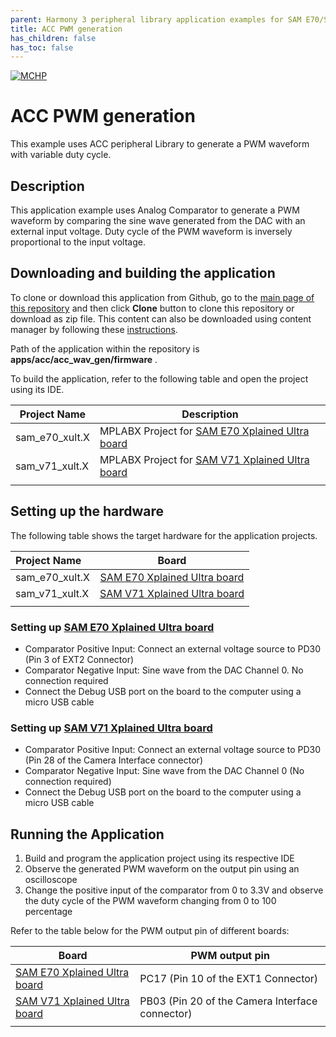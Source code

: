 ```yaml
---
parent: Harmony 3 peripheral library application examples for SAM E70/S70/V70/V71 family
title: ACC PWM generation 
has_children: false
has_toc: false
---
```


[![MCHP](https://www.microchip.com/ResourcePackages/Microchip/assets/dist/images/logo.png)](https://www.microchip.com)

# ACC PWM generation

This example uses ACC peripheral Library to generate a PWM waveform with variable duty cycle.

## Description

This application example uses Analog Comparator to generate a PWM waveform by comparing the sine wave generated from the DAC with an external input voltage. Duty cycle of the PWM waveform is inversely proportional to the input voltage.

## Downloading and building the application

To clone or download this application from Github, go to the [main page of this repository](https://github.com/Microchip-MPLAB-Harmony/csp_apps_sam_e70_s70_v70_v71) and then click **Clone** button to clone this repository or download as zip file.
This content can also be downloaded using content manager by following these [instructions](https://github.com/Microchip-MPLAB-Harmony/contentmanager/wiki).

Path of the application within the repository is **apps/acc/acc_wav_gen/firmware** .

To build the application, refer to the following table and open the project using its IDE.

| Project Name      | Description                                    |
| ----------------- | ---------------------------------------------- |
| sam_e70_xult.X    | MPLABX Project for [SAM E70 Xplained Ultra board](https://www.microchip.com/DevelopmentTools/ProductDetails/PartNO/DM320113)|
| sam_v71_xult.X    | MPLABX Project for  [SAM V71 Xplained Ultra board](https://www.microchip.com/developmenttools/ProductDetails/atsamv71-xult)|
|||

## Setting up the hardware

The following table shows the target hardware for the application projects.

| Project Name| Board|
|:---------|:---------:|
|sam_e70_xult.X | [SAM E70 Xplained Ultra board](https://www.microchip.com/DevelopmentTools/ProductDetails/PartNO/DM320113)|
|sam_v71_xult.X | [SAM V71 Xplained Ultra board](https://www.microchip.com/developmenttools/ProductDetails/atsamv71-xult)|
|||

### Setting up [SAM E70 Xplained Ultra board](https://www.microchip.com/DevelopmentTools/ProductDetails/PartNO/DM320113)

- Comparator Positive Input: Connect an external voltage source to PD30 (Pin 3 of EXT2 Connector)
- Comparator Negative Input: Sine wave from the DAC Channel 0. No connection required
- Connect the Debug USB port on the board to the computer using a micro USB cable

### Setting up [SAM V71 Xplained Ultra board](https://www.microchip.com/developmenttools/ProductDetails/atsamv71-xult)

- Comparator Positive Input: Connect an external voltage source to PD30 (Pin 28 of the Camera Interface connector)
- Comparator Negative Input: Sine wave from the DAC Channel 0 (No connection required)
- Connect the Debug USB port on the board to the computer using a micro USB cable

## Running the Application

1. Build and program the application project using its respective IDE
2. Observe the generated PWM waveform on the output pin using an oscilloscope
3. Change the positive input of the comparator from 0 to 3.3V and observe the duty cycle of the PWM waveform changing from 0 to 100 percentage

Refer to the table below for the PWM output pin of different boards:

| Board      | PWM output pin                                    |
| ----------------- | ---------------------------------------------- |
| [SAM E70 Xplained Ultra board](https://www.microchip.com/DevelopmentTools/ProductDetails/PartNO/DM320113)    | PC17 (Pin 10 of the EXT1  Connector) |
| [SAM V71 Xplained Ultra board](https://www.microchip.com/developmenttools/ProductDetails/atsamv71-xult)      |PB03 (Pin 20 of the Camera Interface connector) |
|||
